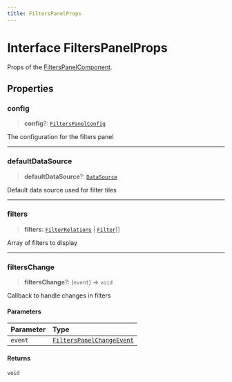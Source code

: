 ```yaml
---
title: FiltersPanelProps
---
```


# Interface FiltersPanelProps

Props of the [FiltersPanelComponent](../filter-tiles/class.FiltersPanelComponent.md).

## Properties

### config

> **config**?: [`FiltersPanelConfig`](interface.FiltersPanelConfig.md)

The configuration for the filters panel

***

### defaultDataSource

> **defaultDataSource**?: [`DataSource`](../../sdk-data/type-aliases/type-alias.DataSource.md)

Default data source used for filter tiles

***

### filters

> **filters**: [`FilterRelations`](../../sdk-data/interfaces/interface.FilterRelations.md) \| [`Filter`](../../sdk-data/interfaces/interface.Filter.md)[]

Array of filters to display

***

### filtersChange

> **filtersChange**?: (`event`) => `void`

Callback to handle changes in filters

#### Parameters

| Parameter | Type |
| :------ | :------ |
| `event` | [`FiltersPanelChangeEvent`](../type-aliases/type-alias.FiltersPanelChangeEvent.md) |

#### Returns

`void`
